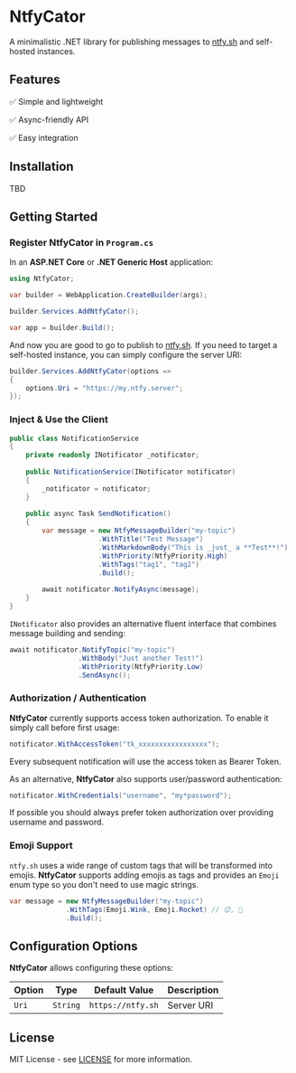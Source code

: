 # NtfyCator

A minimalistic .NET library for publishing messages to [ntfy.sh](https://ntfy.sh/) and self-hosted instances.

## Features

✅ Simple and lightweight

✅ Async-friendly API

✅ Easy integration

## Installation

TBD

## Getting Started

### Register NtfyCator in `Program.cs`

In an **ASP.NET Core** or **.NET Generic Host** application:

```csharp
using NtfyCator;

var builder = WebApplication.CreateBuilder(args);

builder.Services.AddNtfyCator();

var app = builder.Build();
```

And now you are good to go to publish to [ntfy.sh](https://ntfy.sh). If you need to target a self-hosted instance, you can simply configure the server URI:

```csharp
builder.Services.AddNtfyCator(options =>
{
    options.Uri = "https://my.ntfy.server";
});
````

### Inject & Use the Client

```csharp
public class NotificationService
{
    private readonly INotificator _notificator;
    
    public NotificationService(INotificator notificator)
    {
        _notificator = notificator;
    }
    
    public async Task SendNotification()
    {
        var message = new NtfyMessageBuilder("my-topic")
                      .WithTitle("Test Message")
                      .WithMarkdownBody("This is _just_ a **Test**!")
                      .WithPriority(NtfyPriority.High)
                      .WithTags("tag1", "tag2")
                      .Build();
        
        await notificator.NotifyAsync(message);
    }
}
```

`INotificator` also provides an alternative fluent interface that combines message building and sending:

```csharp
await notificator.NotifyTopic("my-topic")
                 .WithBody("Just another Test!")
                 .WithPriority(NtfyPriority.Low)
                 .SendAsync();
```

### Authorization / Authentication

**NtfyCator** currently supports access token authorization. To enable it simply call before first usage:

```csharp
notificator.WithAccessToken("tk_xxxxxxxxxxxxxxxxx");
```

Every subsequent notification will use the access token as Bearer Token.

As an alternative, **NtfyCator** also supports user/password authentication:

```csharp
notificator.WithCredentials("username", "my*password");
```

If possible you should always prefer token authorization over providing username and password.

### Emoji Support

`ntfy.sh` uses a wide range of custom tags that will be transformed into emojis. **NtfyCator** supports adding emojis as tags and provides an `Emoji` enum type so you don't need to use magic strings.

```csharp
var message = new NtfyMessageBuilder("my-topic")
              .WithTags(Emoji.Wink, Emoji.Rocket) // 😉, 🚀
              .Build();
```

## Configuration Options

**NtfyCator** allows configuring these options:

| Option | Type     | Default Value     | Description |
| ------ | -------- | ----------------- | ----------- |
| `Uri`  | `String` | `https://ntfy.sh` | Server URI  |

## License

MIT License - see [LICENSE](./LICENSE) for more information.
